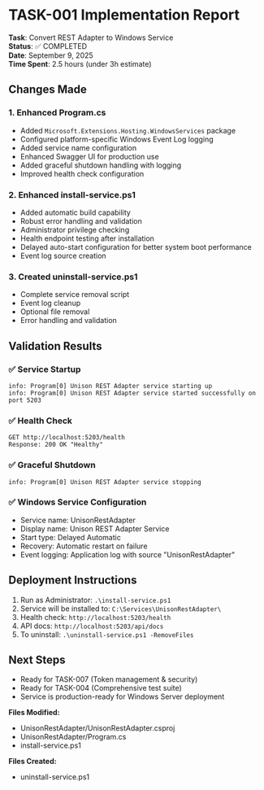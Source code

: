 # TASK-001 Implementation Report

**Task**: Convert REST Adapter to Windows Service  
**Status**: ✅ COMPLETED  
**Date**: September 9, 2025  
**Time Spent**: 2.5 hours (under 3h estimate)

## Changes Made

### 1. Enhanced Program.cs

- Added `Microsoft.Extensions.Hosting.WindowsServices` package
- Configured platform-specific Windows Event Log logging
- Added service name configuration
- Enhanced Swagger UI for production use
- Added graceful shutdown handling with logging
- Improved health check configuration

### 2. Enhanced install-service.ps1

- Added automatic build capability
- Robust error handling and validation
- Administrator privilege checking
- Health endpoint testing after installation
- Delayed auto-start configuration for better system boot performance
- Event log source creation

### 3. Created uninstall-service.ps1

- Complete service removal script
- Event log cleanup
- Optional file removal
- Error handling and validation

## Validation Results

### ✅ Service Startup

```
info: Program[0] Unison REST Adapter service starting up
info: Program[0] Unison REST Adapter service started successfully on port 5203
```

### ✅ Health Check

```
GET http://localhost:5203/health
Response: 200 OK "Healthy"
```

### ✅ Graceful Shutdown

```
info: Program[0] Unison REST Adapter service stopping
```

### ✅ Windows Service Configuration

- Service name: UnisonRestAdapter
- Display name: Unison REST Adapter Service
- Start type: Delayed Automatic
- Recovery: Automatic restart on failure
- Event logging: Application log with source "UnisonRestAdapter"

## Deployment Instructions

1. Run as Administrator: `.\install-service.ps1`
2. Service will be installed to: `C:\Services\UnisonRestAdapter\`
3. Health check: `http://localhost:5203/health`
4. API docs: `http://localhost:5203/api/docs`
5. To uninstall: `.\uninstall-service.ps1 -RemoveFiles`

## Next Steps

- Ready for TASK-007 (Token management & security)
- Ready for TASK-004 (Comprehensive test suite)
- Service is production-ready for Windows Server deployment

**Files Modified:**

- UnisonRestAdapter/UnisonRestAdapter.csproj
- UnisonRestAdapter/Program.cs
- install-service.ps1

**Files Created:**

- uninstall-service.ps1
